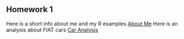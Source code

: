 ## Homework 1
Here is a short info about me and my R examples [About Me](Umre_2002019.html)
Here is an analysis about FIAT cars [Car Analysis](fiat_analysis_Umre.html)
